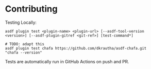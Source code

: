 # Contributing

Testing Locally:

```shell
asdf plugin test <plugin-name> <plugin-url> [--asdf-tool-version <version>] [--asdf-plugin-gitref <git-ref>] [test-command*]

# TODO: adapt this
asdf plugin test chafa https://github.com/dkrautha/asdf-chafa.git "chafa --version"
```

Tests are automatically run in GitHub Actions on push and PR.
